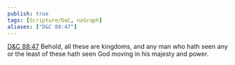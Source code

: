 ```yaml
---
publish: true
tags: [Scripture/DaC, noGraph]
aliases: ["D&C 88:47"]
---
```

[D&C 88:47](https://churchofjesuschrist.org/study/scriptures/dc-testament/dc/88?lang=eng&id=p47#p47) Behold, all these are kingdoms, and any man who hath seen any or the least of these hath seen God moving in his majesty and power.
